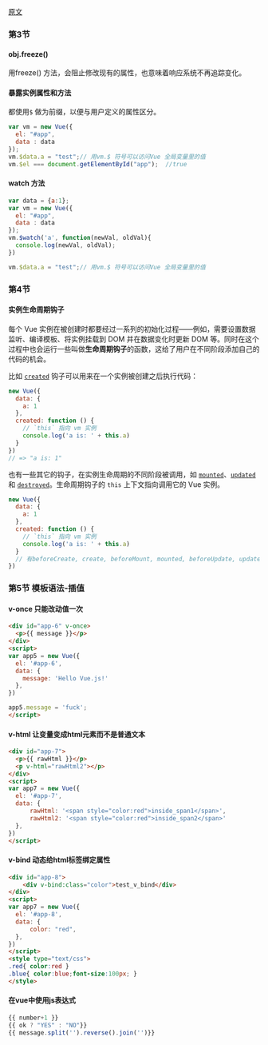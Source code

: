 [原文](https://learning.dcloud.io/#/?vid=4)

### 第3节

#### obj.freeze()

用freeze() 方法，会阻止修改现有的属性，也意味着响应系统不再追踪变化。

#### 暴露实例属性和方法

都使用`$` 做为前缀，以便与用户定义的属性区分。

```js
var vm = new Vue({
  el: "#app",
  data : data
});
vm.$data.a = "test";// 用vm.$ 符号可以访问Vue 全局变量里的值
vm.$el === document.getElementById("app");  //true
```

#### watch 方法

```js
var data = {a:1};
var vm = new Vue({
  el: "#app",
  data : data
});
vm.$watch('a', function(newVal, oldVal){
  console.log(newVal, oldVal);
})

vm.$data.a = "test";// 用vm.$ 符号可以访问Vue 全局变量里的值

```

### 第4节

#### 实例生命周期钩子

每个 Vue 实例在被创建时都要经过一系列的初始化过程——例如，需要设置数据监听、编译模板、将实例挂载到 DOM 并在数据变化时更新 DOM 等。同时在这个过程中也会运行一些叫做**生命周期钩子**的函数，这给了用户在不同阶段添加自己的代码的机会。

比如 [`created`](https://cn.vuejs.org/v2/api/#created) 钩子可以用来在一个实例被创建之后执行代码：

```js
new Vue({
  data: {
    a: 1
  },
  created: function () {
    // `this` 指向 vm 实例
    console.log('a is: ' + this.a)
  }
})
// => "a is: 1"
```

也有一些其它的钩子，在实例生命周期的不同阶段被调用，如 [`mounted`](https://cn.vuejs.org/v2/api/#mounted)、[`updated`](https://cn.vuejs.org/v2/api/#updated) 和 [`destroyed`](https://cn.vuejs.org/v2/api/#destroyed)。生命周期钩子的 `this` 上下文指向调用它的 Vue 实例。

```js
new Vue({
  data: {
    a: 1
  },
  created: function () {
    // `this` 指向 vm 实例
    console.log('a is: ' + this.a)
  }
  // 有beforeCreate, create, beforeMount, mounted, beforeUpdate, updated 这些生命周期方法
})

```

### 第5节 模板语法-插值

#### v-once 只能改动值一次

```html
<div id="app-6" v-once>
  <p>{{ message }}</p>
</div>
<script>
var app5 = new Vue({
  el: '#app-6',
  data: {
    message: 'Hello Vue.js!'
  },
})

app5.message = 'fuck';
</script>
```

#### v-html 让变量变成html元素而不是普通文本

```html
<div id="app-7">
  <p>{{ rawHtml }}</p>
  <p v-html="rawHtml2"></p>
</div>
<script>
var app7 = new Vue({
  el: '#app-7',
  data: {
      rawHtml: '<span style="color:red">inside_span1</span>',
      rawHtml2: '<span style="color:red">inside_span2</span>'
  },
})
</script>
```

#### v-bind 动态给html标签绑定属性

```html
<div id="app-8">
    <div v-bind:class="color">test_v_bind</div>
</div>
<script>
var app7 = new Vue({
  el: '#app-8',
  data: {
      color: "red",
  },
})
</script>
<style type="text/css">
.red{ color:red }
.blue{ color:blue;font-size:100px; }
</style>
```

#### 在vue中使用js表达式

```js
{{ number+1 }}
{{ ok ? "YES" : "NO"}}
{{ message.split('').reverse().join('')}}
```

